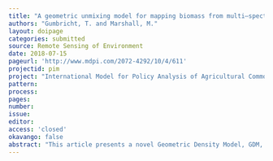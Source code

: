 ```yaml
---
title: "A geometric unmixing model for mapping biomass from multi–spectral images."
authors: "Gumbricht, T. and Marshall, M."
layout: doipage
categories: submitted
source: Remote Sensing of Environment
date: 2018-07-15
pageurl: 'http://www.mdpi.com/2072-4292/10/4/611'
projectid: pim
project: "International Model for Policy Analysis of Agricultural Commodities and Trade"
pattern:
process:
pages:
number:
issue:
editor:
access: 'closed'
okavango: false
abstract: "This article presents a novel Geometric Density Model, GDM, for estimating biomass from optical remote sensing. In GDM, a unitary matrix is defined from spectral endmembers representing the soil line, photosynthetic vegetation and a target feature. In two of the dimensions formed by the orthogonalized space, scale preserving rotations and transformations around a target feature reference line defines the Geometric Density Index, GDI. Noise and non-linear spectral mixing effects are reduced through calibration of the reference line and the rotation axis. Herein we outline the theoretical basis for GDM and then demonstrate its use by estimating crop biomass for several fields in the Central Valley of California with Landsat Enhanced Thematic Mapper images. Differ- ent machine learning algorithms are used for evaluating GDM noise reduction and systematic bias correction, and to compare GDI performance with other common remote sensing vegetation indices. Models calibrated with log trans- formed regional crop data have root mean square errors of approximately 0.44 to 0.79 ln[gm-2]. The results indicate that GDM is a more robust method for estimating biomass compared to classical vegetation indices but that the noise when aggregating data over space and time degrades model performance. GDM is a deterministic model with several advantages, including: less demand for ground data compared to more elaborate models, transparent and intelligible formulation, and graphical potential facilitating model calibration and interpretation."
---
```

